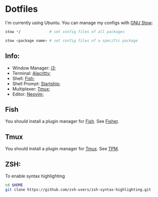 # Dotfiles
I'm currently using Ubuntu. You can manage my configs with [GNU Stow](https://www.gnu.org/software/stow/):

```sh
stow */             # set config files of all packages

stow <package name> # set config files of a specific package
```

## Info:
- Window Manager: [i3](https://i3wm.org/);
- Terminal: [Alacritty](https://alacritty.org/);
- Shell: [Fish](https://fishshell.com/);
- Shell Prompt: [Startship](https://starship.rs);
- Multiplexer: [Tmux](https://github.com/tmux/tmux);
- Editor: [Neovim](https://neovim.io/);

## Fish
You should install a plugin manager for [Fish](https://fishshell.com/).
See [Fisher](https://github.com/jorgebucaran/fisher).

## Tmux
You should install a plugin manager for [Tmux](https://github.com/tmux/tmux).
See [TPM](https://github.com/tmux-plugins/tpm).

## ZSH:
To enable syntax highlighting
```sh
cd $HOME
git clone https://github.com/zsh-users/zsh-syntax-highlighting.git
```
